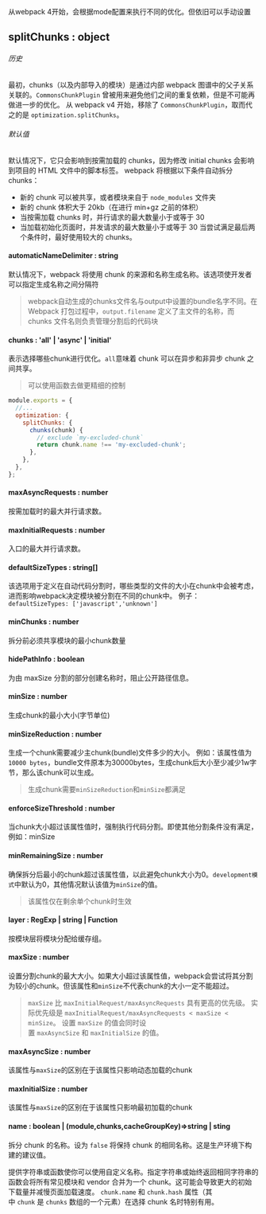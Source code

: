 从webpack 4开始，会根据mode配置来执行不同的优化。但依旧可以手动设置
## splitChunks : object
###### 历史
最初，chunks（以及内部导入的模块）是通过内部 webpack 图谱中的父子关系关联的。`CommonsChunkPlugin` 曾被用来避免他们之间的重复依赖，但是不可能再做进一步的优化。
从 webpack v4 开始，移除了 `CommonsChunkPlugin`，取而代之的是 `optimization.splitChunks`。
###### 默认值
默认情况下，它只会影响到按需加载的 chunks，因为修改 initial chunks 会影响到项目的 HTML 文件中的脚本标签。
webpack 将根据以下条件自动拆分 chunks：
- 新的 chunk 可以被共享，或者模块来自于 `node_modules` 文件夹
- 新的 chunk 体积大于 20kb（在进行 min+gz 之前的体积）
- 当按需加载 chunks 时，并行请求的最大数量小于或等于 30
- 当加载初始化页面时，并发请求的最大数量小于或等于 30
当尝试满足最后两个条件时，最好使用较大的 chunks。
#### automaticNameDelimiter : string
默认情况下，webpack 将使用 chunk 的来源和名称生成名称。该选项使开发者可以指定生成名称之间分隔符
>	webpack自动生成的chunks文件名与output中设置的bundle名字不同。在 Webpack 打包过程中，`output.filename` 定义了主文件的名称，而 chunks 文件名则负责管理分割后的代码块

#### chunks : 'all' | 'async' | 'initial'
表示选择哪些chunk进行优化。`all`意味着 chunk 可以在异步和非异步 chunk 之间共享。
>	可以使用函数去做更精细的控制
```js
module.exports = {
  //...
  optimization: {
    splitChunks: {
      chunks(chunk) {
        // exclude `my-excluded-chunk`
        return chunk.name !== 'my-excluded-chunk';
      },
    },
  },
};
```
#### maxAsyncRequests : number
按需加载时的最大并行请求数。
#### maxInitialRequests : number
入口的最大并行请求数。
#### defaultSizeTypes : string\[\]
该选项用于定义在自动代码分割时，哪些类型的文件的大小在chunk中会被考虑，进而影响webpack决定模块被分割在不同的chunk中。
	例子：`defaultSizeTypes: ['javascript','unknown']`
#### minChunks : number
拆分前必须共享模块的最小chunk数量

#### hidePathInfo : boolean
为由 maxSize 分割的部分创建名称时，阻止公开路径信息。
#### minSize : number
生成chunk的最小大小(字节单位)
#### minSizeReduction : number
生成一个chunk需要减少主chunk(bundle)文件多少的大小。
例如：该属性值为`10000 bytes`，bundle文件原本为30000bytes，生成chunk后大小至少减少1w字节，那么该chunk可以生成。
>	生成chunk需要`minSizeReduction`和`minSize`都满足
#### enforceSizeThreshold : number
当chunk大小超过该属性值时，强制执行代码分割。即使其他分割条件没有满足，例如：minSize
#### minRemainingSize : number
确保拆分后最小的chunk超过该属性值，以此避免chunk大小为0。`development模式`中默认为0，其他情况默认该值为`minSize`的值。
>	该属性仅在剩余单个chunk时生效
#### layer : RegExp | string | Function
按模块层将模块分配给缓存组。
#### maxSize : number
设置分割chunk的最大大小。如果大小超过该属性值，webpack会尝试将其分割为较小的chunk。但该属性和`minSize`不代表chunk的大小一定不能超过。
>`maxSize` 比 `maxInitialRequest/maxAsyncRequests` 具有更高的优先级。
>实际优先级是 `maxInitialRequest/maxAsyncRequests < maxSize < minSize`。
>设置 `maxSize` 的值会同时设置 `maxAsyncSize` 和 `maxInitialSize` 的值。
#### maxAsyncSize : number
该属性与`maxSize`的区别在于该属性只影响动态加载的chunk
#### maxInitialSize : number
该属性与`maxSize`的区别在于该属性只影响最初加载的chunk
#### name : boolean | (module,chunks,cacheGroupKey)=>string | sting
拆分 chunk 的名称。设为 `false` 将保持 chunk 的相同名称。这是生产环境下构建的建议值。

提供字符串或函数使你可以使用自定义名称。指定字符串或始终返回相同字符串的函数会将所有常见模块和 vendor 合并为一个 chunk。这可能会导致更大的初始下载量并减慢页面加载速度。
`chunk.name` 和 `chunk.hash` 属性（其中 `chunk` 是 `chunks` 数组的一个元素）在选择 chunk 名时特别有用。